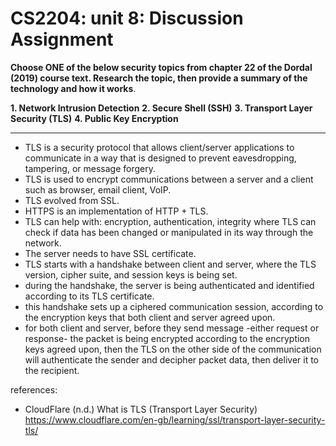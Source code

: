 # CS2204: unit 8: Discussion Assignment

**Choose ONE of the below security topics from chapter 22 of the Dordal (2019) course text. Research the topic, then provide a summary of the technology and how it works**.

**1. Network Intrusion Detection**
**2. Secure Shell (SSH)**
**3. Transport Layer Security (TLS)**
**4. Public Key Encryption**

---

-   TLS is a security protocol that allows client/server applications to communicate in a way that is designed to prevent eavesdropping, tampering, or message forgery.
-   TLS is used to encrypt communications between a server and a client such as browser, email client, VoIP.
-   TLS evolved from SSL.
-   HTTPS is an implementation of HTTP + TLS.
-   TLS can help with: encryption, authentication, integrity where TLS can check if data has been changed or manipulated in its way through the network.
-   The server needs to have SSL certificate.
-   TLS starts with a handshake between client and server, where the TLS version, cipher suite, and session keys is being set.
-   during the handshake, the server is being authenticated and identified according to its TLS certificate.
-   this handshake sets up a ciphered communication session, according to the encryption keys that both client and server agreed upon.
-   for both client and server, before they send message -either request or response- the packet is being encrypted according to the encryption keys agreed upon, then the TLS on the other side of the communication will authenticate the sender and decipher packet data, then deliver it to the recipient.

references:

-   CloudFlare (n.d.) What is TLS (Transport Layer Security) https://www.cloudflare.com/en-gb/learning/ssl/transport-layer-security-tls/
